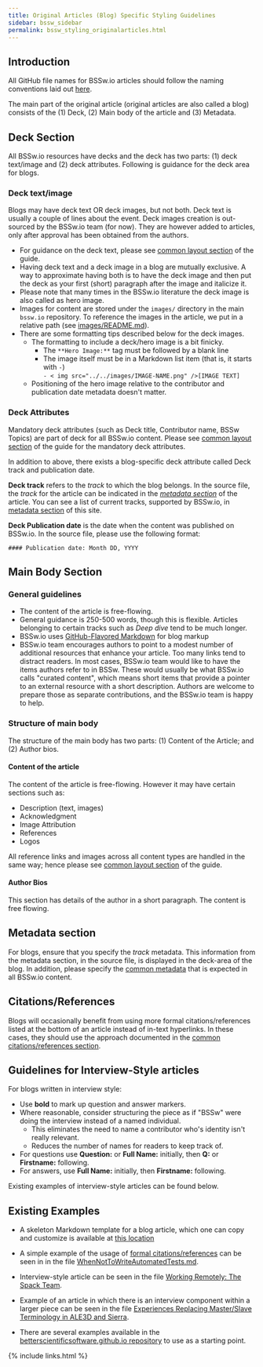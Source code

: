 ```yaml
---
title: Original Articles (Blog) Specific Styling Guidelines
sidebar: bssw_sidebar
permalink: bssw_styling_originalarticles.html
---
```


## Introduction

All GitHub file names for BSSw.io articles should follow the naming conventions laid out [here](https://betterscientificsoftware.github.io/bssw.io/bssw_file_naming.html).

The main part of the original article (original articles are also called a blog) consists of the (1) Deck, (2) Main body of the article and (3) Metadata. 

## Deck Section
All BSSw.io resources have decks and the deck has two parts: (1) deck text/image and (2) deck attributes. Following is guidance for the deck area for blogs.

### Deck text/image
Blogs may have deck text OR deck images, but not both. Deck text is usually a couple of lines about the event. Deck images creation is out-sourced by the BSSw.io team (for now). They are however added to articles, only after approval has been obtained from the authors.
 * For guidance on the deck text, please see [common layout section](bssw_styling_common.html) of the guide.
 * Having deck text and a deck image in a blog are mutually exclusive. A way to approximate having both is to have the deck image and then put the deck as your first (short) paragraph after the image and italicize it.
 * Please note that many times in the BSSw.io literature the deck image is also called as hero image.
 * Images for content are stored under the `images/` directory in the main `bssw.io` repository. To reference the images in the article, we put in a relative path (see [images/README.md](https://github.com/betterscientificsoftware/bssw.io/blob/main/images/README.md)).
 * There are some formatting tips described below for the deck images.
   - The formatting to include a deck/hero image is a bit finicky.
      * The `**Hero Image:**` tag must be followed by a blank line
      * The image itself must be in a Markdown list item (that is, it starts with `-`) <br>
        `- < img src="../../images/IMAGE-NAME.png" />[IMAGE TEXT]`
   - Positioning of the hero image relative to the contributor and publication date metadata doesn't matter.
   
### Deck Attributes

Mandatory deck attributes (such as Deck title, Contributor name, BSSw Topics) are part of deck for all BSSw.io content. Please see [common layout section](bssw_styling_common.html) of the guide for the mandatory deck attributes.

In addition to above, there exists a blog-specific deck attribute called Deck track and  publication date. 

**Deck track** refers to the *track* to which the blog belongs. In the source file, the *track* for the article can be indicated in the *[metadata section](bssw_content_metadata.html#track)* of the article. You can see a list of current tracks, supported by BSSw.io, in [metadata section](bssw_content_metadata.html#track) of this site.

**Deck Publication date** is the date when the content was published on BSSw.io. In the source file, please use the following format:
````
#### Publication date: Month DD, YYYY
````

## Main Body Section

### General guidelines
* The content of the article is free-flowing.
* General guidance is 250-500 words, though this is flexible. Articles belonging to certain tracks such as *Deep dive* tend to be much longer.
* BSSw.io uses [GitHub-Flavored Markdown](https://guides.github.com/features/mastering-markdown/) for blog markup
* BSSw.io team encourages authors to point to a modest number of additional resources that enhance your article. Too many links tend to distract readers.  In most cases, BSSw.io team would like to have the items authors refer to in BSSw.  These would usually be what BSSw.io calls "curated content", which means short items that provide a pointer to an external resource with a short description.  Authors are welcome to prepare those as separate contributions, and the BSSw.io team is happy to help.


### Structure of main body
The structure of the main body has two parts: (1) Content of the Article; and (2) Author bios. 

#### Content of the article
The content of the article is free-flowing. However it may have certain sections such as:
* Description (text, images)
* Acknowledgment
* Image Attribution
* References
* Logos

All reference links and images across all content types are handled in the same way; hence please see [common layout section](bssw_styling_common.html) of the guide.


#### Author Bios
This section has details of the author in a short paragraph. The content is free flowing.

## Metadata section

For blogs, ensure that you specify the *track* metadata. This information from the metadata section, in the source file, is displayed in the deck-area of the blog. In addition, please specify the [common metadata](bssw_content_metadata.html) that is expected in all BSSw.io content.

## Citations/References

Blogs will occasionally benefit from using more formal citations/references listed at the bottom of an article instead of in-text hyperlinks.
In these cases, they should use the approach documented in the [common citations/references section](bssw_styling_common.html#citationsreferences).

## Guidelines for Interview-Style articles
For blogs written in interview style:
* Use **bold** to mark up question and answer markers.
* Where reasonable, consider structuring the piece as if "BSSw" were doing the interview instead of a named individual.
  - This eliminates the need to name a contributor who's identity isn't really relevant.
  - Reduces the number of names for readers to keep track of.
* For questions use **Question:** or **Full Name:** initially, then **Q:** or **Firstname:** following.
* For answers, use **Full Name:** initially, then **Firstname:** following.

Existing examples of interview-style articles can be found below. 

## Existing Examples

* A skeleton Markdown template for a blog article, which one can copy and customize is available at [this location](https://github.com/betterscientificsoftware/betterscientificsoftware.github.io/blob/main/Articles/Blog/BlogArticleSkeletonA.md)

* A simple example of the usage of [formal citations/references](#citationsreferences) can be seen in in the file [WhenNotToWriteAutomatedTests.md](https://github.com/betterscientificsoftware/bssw.io/blob/main/Articles/Blog/WhenNotToWriteAutomatedTests.md).

* Interview-style article can be seen in the file [Working Remotely: The Spack Team](https://bssw.io/blog_posts/working-remotely-the-spack-team).
  
* Example of an article in which there is an interview component within a larger piece can be seen in the file [Experiences Replacing Master/Slave Terminology in ALE3D and Sierra](https://bssw.io/blog_posts/experiences-replacing-master-slave-terminology-in-ale3d-and-sierra).

* There are several examples available in the [betterscientificsoftware.github.io repository](https://github.com/betterscientificsoftware/betterscientificsoftware.github.io) to use as a starting point.

{% include links.html %}
